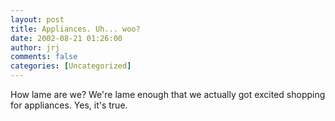 ```yaml
---
layout: post
title: Appliances. Uh... woo?
date: 2002-08-21 01:26:00 
author: jrj
comments: false
categories: [Uncategorized]
---
```

How lame are we? We're lame enough that we actually got excited shopping for appliances. Yes, it's true.
